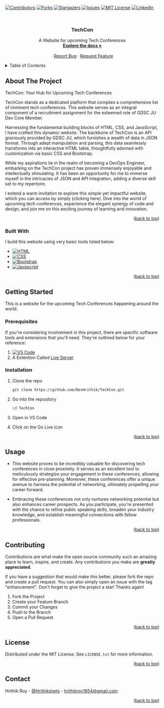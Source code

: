 <!-- <a name="readme-top"></a> -->

<!-- PROJECT SHIELDS -->
<p align="center">

[![Contributors][contributors-shield]][contributors-url]
[![Forks][forks-shield]][forks-url]
[![Stargazers][stars-shield]][stars-url]
[![Issues][issues-shield]][issues-url]
[![MIT License][license-shield]][license-url]
[![LinkedIn][linkedin-shield]][linkedin-url]

</p>



<!-- PROJECT LOGO -->
<br />
<div align="center">
  <!-- <a href="">
    <img src="images/logo.png" alt="Logo" width="80" height="80">
  </a> -->

  <h3 align="center">TechCon</h3>

  <p align="center">
    A Website for upcoming Tech Conferences
    <br />
    <a href="https://github.com/DevHrithik/TechCon"><strong>Explore the docs »</strong></a>
    <br />
    <br />
    <!-- <a href="https://github.com/othneildrew/Best-README-Template">View Demo</a> -->
    ·
    <a href="https://github.com/DevHrithik/TechCon/issues">Report Bug</a>
    ·
    <a href="https://github.com/DevHrithik/TechCon/issues/new">Request Feature</a>
  </p>
</div>



<!-- TABLE OF CONTENTS -->
<details>
  <summary>Table of Contents</summary>
  <ol>
    <li>
      <a href="#about-the-project">About The Project</a>
      <ul>
        <li><a href="#built-with">Built With</a></li>
      </ul>
    </li>
    <li>
      <a href="#getting-started">Getting Started</a>
      <ul>
        <li><a href="#prerequisites">Prerequisites</a></li>
        <li><a href="#installation">Installation</a></li>
      </ul>
    </li>
    <li><a href="#usage">Usage</a></li>
    <li><a href="#license">License</a></li>
    <li><a href="#contact">Contact</a></li>
  </ol>
</details>



<!-- ABOUT THE PROJECT -->
## About The Project

<!-- [![Product Name Screen Shot][product-screenshot]](https://example.com) -->

TechCon: Your Hub for Upcoming Tech Conferences

TechCon stands as a dedicated platform that compiles a comprehensive list of imminent tech conferences. This website serves as an integral component of a recruitment assignment for the esteemed role of GDSC JU Dev Core Member.

Harnessing the fundamental building blocks of HTML, CSS, and JavaScript, I have crafted this dynamic website. The backbone of TechCon is an API graciously provided by GDSC JU, which furnishes a wealth of data in JSON format. Through adept manipulation and parsing, this data seamlessly transforms into an interactive HTML table, thoughtfully adorned with customization via basic CSS and Bootstrap.

While my aspirations lie in the realm of becoming a DevOps Engineer, embarking on the TechCon project has proven immensely enjoyable and intellectually stimulating. It has been an opportunity for me to immerse myself in the intricacies of JSON and API integration, adding a diverse skill set to my repertoire.

I extend a warm invitation to explore this simple yet impactful website, which you can access by simply {clicking here]. Dive into the world of upcoming tech conferences, experience the elegant synergy of code and design, and join me on this exciting journey of learning and innovation.

<p align="right">(<a href="#readme-top">back to top</a>)</p>



### Built With

I build this website using very basic tools listed below:

* [![HTML][HTML.com]][HTML-url]
* [![CSS][CSS.com]][CSS-url]
* [![Bootstrap][Bootstrap.com]][Bootstrap-url]
* [![Javascript][Javascript.com]][JAVASCRIPT-url]


<p align="right">(<a href="#readme-top">back to top</a>)</p>



<!-- GETTING STARTED -->
## Getting Started

This is a website for the upcoming Tech Conferences happening around the world.

### Prerequisites
If you're considering involvement in this project, there are specific software tools and extensions that you'll need. They're outlined below for your reference:
1.  [![VS Code][VS-Code.shield]][VS-CODE-url]
2. A Extention Called [Live Server](https://marketplace.visualstudio.com/items?itemName=ritwickdey.LiveServer)

### Installation

1. Clone the repo
   ```sh
   git clone https://github.com/DevHrithik/TechCon.git
   ```
2. Go into the repository
   ```sh
   cd TechCon
   ```
3. Open in VS Code

4. Click on the Go Live icon 

<p align="right">(<a href="#readme-top">back to top</a>)</p>



<!-- USAGE EXAMPLES -->
## Usage

* This website proves to be incredibly valuable for discovering tech conferences in close proximity. It serves as an excellent tool to meticulously strategize your engagement in these conferences, allowing for effective pre-planning. Moreover, these conferences offer a unique avenue to harness the potential of networking, ultimately propelling your career forward.

* Embracing these conferences not only nurtures networking potential but also enhances career prospects. As you participate, you're presented with the chance to refine public speaking skills, broaden your industry knowledge, and establish meaningful connections with fellow professionals.


<p align="right">(<a href="#readme-top">back to top</a>)</p>




<!-- CONTRIBUTING -->
## Contributing

Contributions are what make the open source community such an amazing place to learn, inspire, and create. Any contributions you make are **greatly appreciated**.

If you have a suggestion that would make this better, please fork the repo and create a pull request. You can also simply open an issue with the tag "enhancement".
Don't forget to give the project a star! Thanks again!

1. Fork the Project
2. Create your Feature Branch 
3. Commit your Changes
4. Push to the Branch 
5. Open a Pull Request

<p align="right">(<a href="#readme-top">back to top</a>)</p>



<!-- LICENSE -->
## License

Distributed under the MIT License. See `LICENSE.txt` for more information.

<p align="right">(<a href="#readme-top">back to top</a>)</p>



<!-- CONTACT -->
## Contact

Hrithik Roy - [@Hrithikstwts](https://twitter.com/Hrithikstwts) - hrithikroy1854@gmail.com

<p align="right">(<a href="#readme-top">back to top</a>)</p>


<!-- MARKDOWN LINKS & IMAGES -->
<!-- https://www.markdownguide.org/basic-syntax/#reference-style-links -->
[contributors-shield]: https://img.shields.io/github/contributors/DevHrithik/TechCon.svg?style=for-the-badge
[contributors-url]: https://github.com/DevHrithik/TechCon/graphs/contributors
[forks-shield]: https://img.shields.io/github/forks/DevHrithik/TechCon.svg?style=for-the-badge
[forks-url]: https://github.com/othneildrew/Best-README-Template/network/members
[stars-shield]: https://img.shields.io/github/stars/DevHrithik/TechCon.svg?style=for-the-badge
[stars-url]: https://github.com/DevHrithik/TechCon/stargazers
[issues-shield]: https://img.shields.io/github/issues/DevHrithik/TechCon.svg?style=for-the-badge
[issues-url]: https://github.com/DevHrithik/TechCon/issues
[license-shield]: https://img.shields.io/github/license/DevHrithik/TechCon.svg?style=for-the-badge
[license-url]: https://github.com/DevHrithik/TechCon/blob/main/LICENSE
[linkedin-shield]: https://img.shields.io/badge/-LinkedIn-black.svg?style=for-the-badge&logo=linkedin&colorB=555
[linkedin-url]: https://linkedin.com/in/devhrithik
[VS-Code.shield]:https://img.shields.io/badge/Visual_Studio_Code-0078D4?style=for-the-badge&logo=visual%20studio%20code&logoColor=white
[VS-CODE-url]:https://code.visualstudio.com/
[product-screenshot]: images/screenshot.png
[HTML.com]: https://img.shields.io/badge/HTML5-E34F26?style=for-the-badge&logo=html5&logoColor=white
[HTML-url]: https://developer.mozilla.org/en-US/docs/Web/HTML
[CSS.com]: https://img.shields.io/badge/CSS3-1572B6?style=for-the-badge&logo=css3&logoColor=white
[CSS-url]: https://www.w3schools.com/css/
[Bootstrap.com]: https://img.shields.io/badge/Bootstrap-563D7C?style=for-the-badge&logo=bootstrap&logoColor=white
[Bootstrap-url]: https://getbootstrap.com
[Javascript.com]:https://img.shields.io/badge/JavaScript-323330?style=for-the-badge&logo=javascript&logoColor=F7DF1E
[Javascript-url]:https://developer.mozilla.org/en-US/docs/Web/JavaScript

